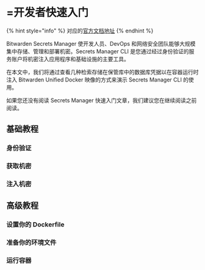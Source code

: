 # =开发者快速入门

{% hint style="info" %}
对应的[官方文档地址](https://bitwarden.com/help/developer-quick-start/)
{% endhint %}

Bitwarden Secrets Manager 使开发人员、DevOps 和网络安全团队能够大规模集中存储、管理和部署机密。Secrets Manager CLI 是您通过经过身份验证的服务账户将机密注入应用程序和基础设施的主要工具。

在本文中，我们将通过查看几种检索存储在保管库中的数据库凭据以在容器运行时注入 Bitwarden Unified Docker 映像的方式来演示 Secrets Manager CLI 的使用。

如果您还没有阅读 Secrets Manager 快速入门文章，我们建议您在继续阅读之前阅读。

## 基础教程 <a href="#basic-tutorial" id="basic-tutorial"></a>

### 身份验证 <a href="#authenticate" id="authenticate"></a>

### 获取机密 <a href="#retrieve-the-secret" id="retrieve-the-secret"></a>

### 注入机密 <a href="#inject-the-secret" id="inject-the-secret"></a>

## 高级教程 <a href="#advanced-tutorial" id="advanced-tutorial"></a>

### 设置你的 Dockerfile <a href="#setup-your-dockerfile" id="setup-your-dockerfile"></a>

### 准备你的环境文件 <a href="#prepare-your-env-file" id="prepare-your-env-file"></a>

### 运行容器 <a href="#run-the-container" id="run-the-container"></a>
